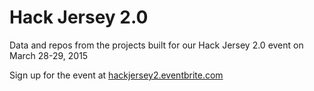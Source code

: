 # Hack Jersey 2.0
 Data and repos from the projects built for our Hack Jersey 2.0 event on March 28-29, 2015

Sign up for the event at <a href="hackjersey2.eventbrite.com">hackjersey2.eventbrite.com</a>

